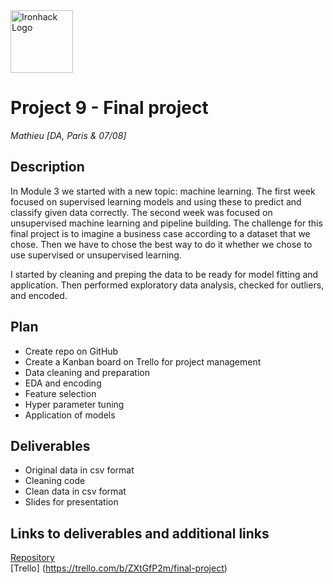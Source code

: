 <img src="https://bit.ly/2VnXWr2" alt="Ironhack Logo" width="100"/>

# Project 9 - Final project 

*Mathieu*
*[DA, Paris & 07/08]*

## Description 

In Module 3 we started with a new topic: machine learning. The first week focused on supervised learning models and using these to predict and classify given data correctly. The second week was focused on unsupervised machine learning and pipeline building.
The challenge for this final project is to imagine a business case according to a dataset that we chose. Then we have to chose the best way to do it whether we chose to use supervised or unsupervised learning.

I started by cleaning and preping the data to be ready for model fitting and application. Then performed exploratory data analysis, checked for outliers, and encoded. 


## Plan

- Create repo on GitHub
- Create a Kanban board on Trello for project management
- Data cleaning and preparation
- EDA and encoding
- Feature selection
- Hyper parameter tuning
- Application of models

## Deliverables

- Original data in csv format
- Cleaning code
- Clean data in csv format
- Slides for presentation

## Links to deliverables and additional links

[Repository](https://github.com/mathieujomain/Project_9_Final)  
[Trello] (https://trello.com/b/ZXtGfP2m/final-project)






